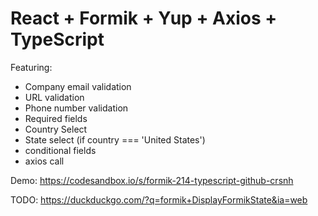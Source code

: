 # React + Formik + Yup + Axios + TypeScript  

Featuring:
- Company email validation
- URL validation
- Phone number validation
- Required fields
- Country Select
- State select (if country === 'United States')
- conditional fields
- axios call

Demo: https://codesandbox.io/s/formik-214-typescript-github-crsnh

TODO: https://duckduckgo.com/?q=formik+DisplayFormikState&ia=web
